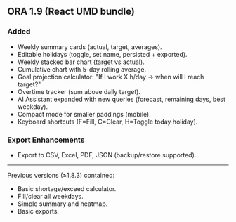 ## ORA 1.9 (React UMD bundle)

### Added
- Weekly summary cards (actual, target, averages).
- Editable holidays (toggle, set name, persisted + exported).
- Weekly stacked bar chart (target vs actual).
- Cumulative chart with 5-day rolling average.
- Goal projection calculator: "If I work X h/day → when will I reach target?"
- Overtime tracker (sum above daily target).
- AI Assistant expanded with new queries (forecast, remaining days, best weekday).
- Compact mode for smaller paddings (mobile).
- Keyboard shortcuts (F=Fill, C=Clear, H=Toggle today holiday).

### Export Enhancements
- Export to CSV, Excel, PDF, JSON (backup/restore supported).

---

Previous versions (≤1.8.3) contained:  
- Basic shortage/exceed calculator.  
- Fill/clear all weekdays.  
- Simple summary and heatmap.  
- Basic exports.

